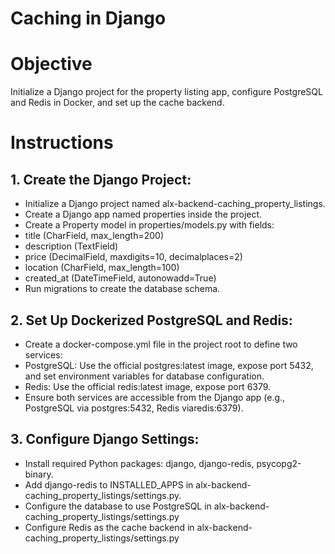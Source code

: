 # Caching in Django

# Objective
Initialize a Django project for the property listing app, configure PostgreSQL and Redis in Docker, and set up the cache backend.

# Instructions
## 1. Create the Django Project:

* Initialize a Django project named alx-backend-caching_property_listings.
* Create a Django app named properties inside the project.
* Create a Property model in properties/models.py with fields:
* title (CharField, max_length=200)
* description (TextField)
* price (DecimalField, maxdigits=10, decimalplaces=2)
* location (CharField, max_length=100)
* created_at (DateTimeField, autonowadd=True)
* Run migrations to create the database schema.

## 2. Set Up Dockerized PostgreSQL and Redis:
* Create a docker-compose.yml file in the project root to define two services:
* PostgreSQL: Use the official postgres:latest image, expose port 5432, and set environment variables for database configuration.
* Redis: Use the official redis:latest image, expose port 6379.
* Ensure both services are accessible from the Django app (e.g., PostgreSQL via postgres:5432, Redis viaredis:6379).
## 3. Configure Django Settings:

* Install required Python packages: django, django-redis, psycopg2-binary.
* Add django-redis to INSTALLED_APPS in alx-backend-caching_property_listings/settings.py.
* Configure the database to use PostgreSQL in alx-backend-caching_property_listings/settings.py
* Configure Redis as the cache backend in alx-backend-caching_property_listings/settings.py